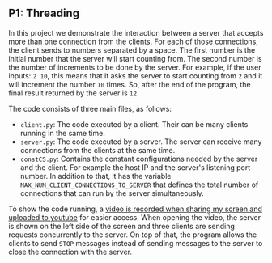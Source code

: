 ## P1: Threading

In this project we demonstrate the interaction between a server that accepts more than one connection from the clients.
For each of those connections, the client sends to numbers separated by a space. The first number is the initial number that the server will start counting from. The second number is the number of increments to be done by the server. For example, if the user inputs: `2 10`, this means that it asks the server to start counting from `2` and it will increment the number `10` times. So, after the end of the program, the final result returned by the server is `12`.

The code consists of three main files, as follows:

- `client.py`: The code executed by a client. Their can be many clients running in the same time.
- `server.py`: The code executed by a server. The server can receive many connections from the clients at the same time.
- `constCS.py`: Contains the constant configurations needed by the server and the client. For example the host IP and the server's listening port number. In addition to that, it has the variable `MAX_NUM_CLIENT_CONNECTIONS_TO_SERVER` that defines the total number of connections that can run by the server simultaneously.

To show the code running, a [video is recorded when sharing my screen and uploaded to youtube](https://youtu.be/wb3ICxdmDGM) for easier access. When opening the video, the server is shown on the left side of the screen and three clients are sending requests concurrently to the server.
On top of that, the program allows the clients to send `STOP` messages instead of sending messages to the server to close the connection with the server.

